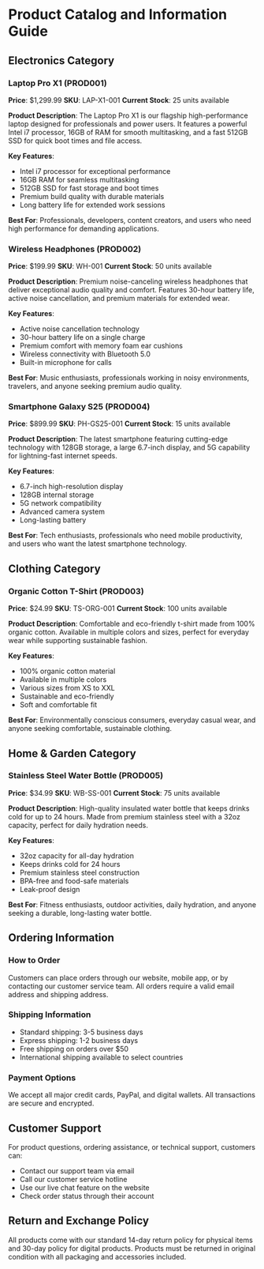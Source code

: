 # Product Catalog and Information Guide

## Electronics Category

### Laptop Pro X1 (PROD001)
**Price**: $1,299.99
**SKU**: LAP-X1-001
**Current Stock**: 25 units available

**Product Description**: 
The Laptop Pro X1 is our flagship high-performance laptop designed for professionals and power users. It features a powerful Intel i7 processor, 16GB of RAM for smooth multitasking, and a fast 512GB SSD for quick boot times and file access.

**Key Features**:
- Intel i7 processor for exceptional performance
- 16GB RAM for seamless multitasking
- 512GB SSD for fast storage and boot times
- Premium build quality with durable materials
- Long battery life for extended work sessions

**Best For**: Professionals, developers, content creators, and users who need high performance for demanding applications.

### Wireless Headphones (PROD002)
**Price**: $199.99
**SKU**: WH-001
**Current Stock**: 50 units available

**Product Description**: 
Premium noise-canceling wireless headphones that deliver exceptional audio quality and comfort. Features 30-hour battery life, active noise cancellation, and premium materials for extended wear.

**Key Features**:
- Active noise cancellation technology
- 30-hour battery life on a single charge
- Premium comfort with memory foam ear cushions
- Wireless connectivity with Bluetooth 5.0
- Built-in microphone for calls

**Best For**: Music enthusiasts, professionals working in noisy environments, travelers, and anyone seeking premium audio quality.

### Smartphone Galaxy S25 (PROD004)
**Price**: $899.99
**SKU**: PH-GS25-001
**Current Stock**: 15 units available

**Product Description**: 
The latest smartphone featuring cutting-edge technology with 128GB storage, a large 6.7-inch display, and 5G capability for lightning-fast internet speeds.

**Key Features**:
- 6.7-inch high-resolution display
- 128GB internal storage
- 5G network compatibility
- Advanced camera system
- Long-lasting battery

**Best For**: Tech enthusiasts, professionals who need mobile productivity, and users who want the latest smartphone technology.

## Clothing Category

### Organic Cotton T-Shirt (PROD003)
**Price**: $24.99
**SKU**: TS-ORG-001
**Current Stock**: 100 units available

**Product Description**: 
Comfortable and eco-friendly t-shirt made from 100% organic cotton. Available in multiple colors and sizes, perfect for everyday wear while supporting sustainable fashion.

**Key Features**:
- 100% organic cotton material
- Available in multiple colors
- Various sizes from XS to XXL
- Sustainable and eco-friendly
- Soft and comfortable fit

**Best For**: Environmentally conscious consumers, everyday casual wear, and anyone seeking comfortable, sustainable clothing.

## Home & Garden Category

### Stainless Steel Water Bottle (PROD005)
**Price**: $34.99
**SKU**: WB-SS-001
**Current Stock**: 75 units available

**Product Description**: 
High-quality insulated water bottle that keeps drinks cold for up to 24 hours. Made from premium stainless steel with a 32oz capacity, perfect for daily hydration needs.

**Key Features**:
- 32oz capacity for all-day hydration
- Keeps drinks cold for 24 hours
- Premium stainless steel construction
- BPA-free and food-safe materials
- Leak-proof design

**Best For**: Fitness enthusiasts, outdoor activities, daily hydration, and anyone seeking a durable, long-lasting water bottle.

## Ordering Information

### How to Order
Customers can place orders through our website, mobile app, or by contacting our customer service team. All orders require a valid email address and shipping address.

### Shipping Information
- Standard shipping: 3-5 business days
- Express shipping: 1-2 business days
- Free shipping on orders over $50
- International shipping available to select countries

### Payment Options
We accept all major credit cards, PayPal, and digital wallets. All transactions are secure and encrypted.

## Customer Support

For product questions, ordering assistance, or technical support, customers can:
- Contact our support team via email
- Call our customer service hotline
- Use our live chat feature on the website
- Check order status through their account

## Return and Exchange Policy

All products come with our standard 14-day return policy for physical items and 30-day policy for digital products. Products must be returned in original condition with all packaging and accessories included. 